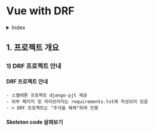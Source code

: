 # Vue with DRF
<details>
<summary>Index</summary>

1. 프로젝트 개요
    - DRF 프로젝트 안내
    - Vue 프로젝트 안내

2. 메인 페이지 구현
    - 게시글 목록 출력
    - DRF와의 요청과 응답

3. CORS Policy
    - CORS Policy
    - CORS Headers 설정

4. Article CR 구현
    - 전체 게시글 조회

</details>

## 1. 프로젝트 개요
### 1) DRF 프로젝트 안내
#### DRF 프로젝트 안내
    - 스켈레톤 프로젝트 django-pjt 제공
    - 외부 패키지 및 라이브러리는 requirements.txt에 작성되어 있음
    - > DRF 프로젝트는 "주석을 해제"하며 진행

#### Skeleton code 살펴보기